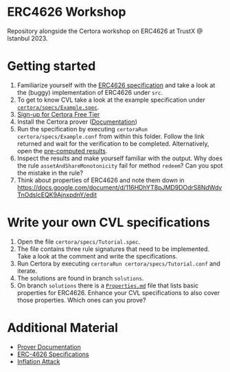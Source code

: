 # ERC4626 Workshop
Repository alongside the Certora workshop on ERC4626 at TrustX @ Istanbul 2023.

# Getting started

1. Familiarize yourself with the [ERC4626 specification](https://ethereum.org/en/developers/docs/standards/tokens/erc-4626/) and take a look at the (buggy) implementation of ERC4626 under `src`.
2. To get to know CVL take a look at the example specification under
[`certora/specs/Example.spec`](certora/specs/Example.spec).
3. [Sign-up for Certora Free Tier](https://www.certora.com/signup?plan=prover)
4. Install the Certora prover ([Documentation](https://docs.certora.com/en/latest/docs/user-guide/getting-started/install.html#))
5. Run the specification by executing `certoraRun certora/specs/Example.conf` from within this folder. Follow the link returned and wait for the verification to be completed. Alternatively, open the [pre-computed results](https://prover.certora.com/output/53900/2140288d54e645cf863adc119d3e235b?anonymousKey=f9958ff2b71e3b2a3b3cd408924c63afbd5f8170).
6. Inspect the results and make yourself familiar with the output. Why does the rule `assetAndShareMonotonicity` fail for method `redeem`? Can you spot the mistake in the rule?
7. Think about properties of ERC4626 and note them down in https://docs.google.com/document/d/116HDhYT8pJMD9DOdrS8NdWdvTnOdsIcEQK9AjnxpdnY/edit

# Write your own CVL specifications

1. Open the file `certora/specs/Tutorial.spec`. 
2. The file contains three rule signatures that need to be implemented. Take a look at the comment and write the specifications.
3. Run Certora by executing `certoraRun certora/specs/Tutorial.conf` and iterate.
4. The solutions are found in branch `solutions`.
5. On branch `solutions` there is a [`Properties.md`](Properties.m) file that lists basic properties for ERC4626. Enhance your CVL specifications to also cover those properties. Which ones can you prove?


# Additional Material

* [Prover Documentation](https://docs.certora.com/en/latest/)
* [ERC-4626 Specifications](https://ethereum.org/en/developers/docs/standards/tokens/erc-4626/)
* [Inflation Attack](https://tienshaoku.medium.com/eip-4626-inflation-sandwich-attack-deep-dive-and-how-to-solve-it-9e3e320cc3f1)